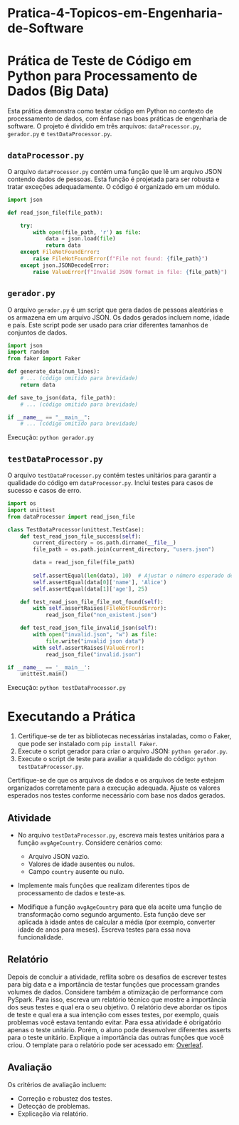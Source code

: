 # Pratica-4-Topicos-em-Engenharia-de-Software

# Prática de Teste de Código em Python para Processamento de Dados (Big Data)

Esta prática demonstra como testar código em Python no contexto de processamento de dados, com ênfase nas boas práticas de engenharia de software. O projeto é dividido em três arquivos: `dataProcessor.py`, `gerador.py` e `testDataProcessor.py`.

## `dataProcessor.py`

O arquivo `dataProcessor.py` contém uma função que lê um arquivo JSON contendo dados de pessoas. Esta função é projetada para ser robusta e tratar exceções adequadamente. O código é organizado em um módulo.

```python
import json

def read_json_file(file_path):

    try:
        with open(file_path, 'r') as file:
            data = json.load(file)
            return data
    except FileNotFoundError:
        raise FileNotFoundError(f"File not found: {file_path}")
    except json.JSONDecodeError:
        raise ValueError(f"Invalid JSON format in file: {file_path}")

```

## ` gerador.py `

O arquivo ```gerador.py``` é um script que gera dados de pessoas aleatórias e os armazena em um arquivo JSON. Os dados gerados incluem nome, idade e país. Este script pode ser usado para criar diferentes tamanhos de conjuntos de dados.

```python
import json
import random
from faker import Faker

def generate_data(num_lines):
    # ... (código omitido para brevidade)
    return data

def save_to_json(data, file_path):
    # ... (código omitido para brevidade)

if __name__ == "__main__":
    # ... (código omitido para brevidade)

```
Execução: ```python gerador.py``` 

## ` testDataProcessor.py `

O arquivo ```testDataProcessor.py``` contém testes unitários para garantir a qualidade do código em ```dataProcessor.py```. Inclui testes para casos de sucesso e casos de erro.
```python
import os
import unittest
from dataProcessor import read_json_file

class TestDataProcessor(unittest.TestCase):
    def test_read_json_file_success(self):
        current_directory = os.path.dirname(__file__)
        file_path = os.path.join(current_directory, "users.json")

        data = read_json_file(file_path)
       
        self.assertEqual(len(data), 10)  # Ajustar o número esperado de registros
        self.assertEqual(data[0]['name'], 'Alice')
        self.assertEqual(data[1]['age'], 25)

    def test_read_json_file_file_not_found(self):
        with self.assertRaises(FileNotFoundError):
            read_json_file("non_existent.json")

    def test_read_json_file_invalid_json(self):
        with open("invalid.json", "w") as file:
            file.write("invalid json data")
        with self.assertRaises(ValueError):
            read_json_file("invalid.json")

if __name__ == '__main__':
    unittest.main()

```
Execução: ```python testDataProcessor.py``` 


# Executando a Prática

1. Certifique-se de ter as bibliotecas necessárias instaladas, como o Faker, que pode ser instalado com `pip install Faker`.
2. Execute o script gerador para criar o arquivo JSON: `python gerador.py`.
3. Execute o script de teste para avaliar a qualidade do código: `python testDataProcessor.py`.

Certifique-se de que os arquivos de dados e os arquivos de teste estejam organizados corretamente para a execução adequada. Ajuste os valores esperados nos testes conforme necessário com base nos dados gerados.

## Atividade

- No arquivo `testDataProcessor.py`, escreva mais testes unitários para a função `avgAgeCountry`. Considere cenários como:

    - Arquivo JSON vazio.
    - Valores de idade ausentes ou nulos.
    - Campo `country` ausente ou nulo.

- Implemente mais funções que realizam diferentes tipos de processamento de dados e teste-as.

- Modifique a função `avgAgeCountry` para que ela aceite uma função de transformação como segundo argumento. Esta função deve ser aplicada à idade antes de calcular a média (por exemplo, converter idade de anos para meses). Escreva testes para essa nova funcionalidade.

## Relatório

Depois de concluir a atividade, reflita sobre os desafios de escrever testes para big data e a importância de testar funções que processam grandes volumes de dados. Considere também a otimização de performance com PySpark. Para isso, escreva um relatório técnico que mostre a importância dos seus testes e qual era o seu objetivo. O relatório deve abordar os tipos de teste e qual era a sua intenção com esses testes, por exemplo, quais problemas você estava tentando evitar. Para essa atividade é obrigatório apenas o teste unitário. Porém, o aluno pode desenvolver diferentes asserts para o teste unitário. Explique a importância das outras funções que você criou. O template para o relatório pode ser acessado em: [Overleaf](coloque_aqui_o_link_para_o_template).

## Avaliação

Os critérios de avaliação incluem:

- Correção e robustez dos testes.
- Detecção de problemas.
- Explicação via relatório.


